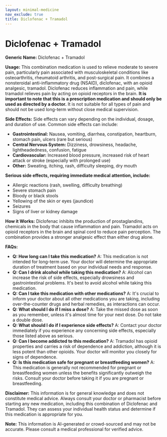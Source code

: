 ```yaml
---
layout: minimal-medicine
nav_exclude: true
title: Diclofenac + Tramadol
---
```


# Diclofenac + Tramadol

**Generic Name:** Diclofenac + Tramadol

**Usage:** This combination medication is used to relieve moderate to severe pain, particularly pain associated with musculoskeletal conditions like osteoarthritis, rheumatoid arthritis, and post-surgical pain.  It combines a nonsteroidal anti-inflammatory drug (NSAID), diclofenac, with an opioid analgesic, tramadol.  Diclofenac reduces inflammation and pain, while tramadol relieves pain by acting on opioid receptors in the brain.  **It is important to note that this is a prescription medication and should only be used as directed by a doctor.**  It is not suitable for all types of pain and should not be used long-term without close medical supervision.

**Side Effects:**  Side effects can vary depending on the individual, dosage, and duration of use. Common side effects can include:

* **Gastrointestinal:** Nausea, vomiting, diarrhea, constipation, heartburn, stomach pain, ulcers (rare but serious)
* **Central Nervous System:** Dizziness, drowsiness, headache, lightheadedness, confusion, fatigue
* **Cardiovascular:** Increased blood pressure, increased risk of heart attack or stroke (especially with prolonged use)
* **Other:**  Sweating, itching, rash, difficulty sleeping, dry mouth


**Serious side effects, requiring immediate medical attention, include:**

* Allergic reactions (rash, swelling, difficulty breathing)
* Severe stomach pain
* Bloody or black stools
* Yellowing of the skin or eyes (jaundice)
* Seizures
* Signs of liver or kidney damage


**How it Works:** Diclofenac inhibits the production of prostaglandins, chemicals in the body that cause inflammation and pain. Tramadol acts on opioid receptors in the brain and spinal cord to reduce pain perception. The combination provides a stronger analgesic effect than either drug alone.


**FAQs:**

* **Q: How long can I take this medication?** A:  This medication is not intended for long-term use.  Your doctor will determine the appropriate duration of treatment based on your individual needs and response.
* **Q: Can I drink alcohol while taking this medication?** A: Alcohol can increase the risk of side effects, especially drowsiness and gastrointestinal problems. It's best to avoid alcohol while taking this medication.
* **Q: Can I take this medication with other medications?** A: It's crucial to inform your doctor about all other medications you are taking, including over-the-counter drugs and herbal remedies, as interactions can occur.
* **Q: What should I do if I miss a dose?** A: Take the missed dose as soon as you remember, unless it's almost time for your next dose. Do not take a double dose.
* **Q: What should I do if I experience side effects?** A: Contact your doctor immediately if you experience any concerning side effects, especially those listed above as serious.
* **Q: Can I become addicted to this medication?** A: Tramadol has opioid properties and carries a risk of dependence and addiction, although it is less potent than other opioids.  Your doctor will monitor you closely for signs of dependence.
* **Q: Is this medication safe for pregnant or breastfeeding women?** A: This medication is generally not recommended for pregnant or breastfeeding women unless the benefits significantly outweigh the risks. Consult your doctor before taking it if you are pregnant or breastfeeding.


**Disclaimer:** This information is for general knowledge and does not constitute medical advice. Always consult your doctor or pharmacist before starting any new medication, including this combination of Diclofenac and Tramadol. They can assess your individual health status and determine if this medication is appropriate for you.


**Note:** This information is AI-generated or crowd-sourced and may not be accurate. Please consult a medical professional for verified advice.
